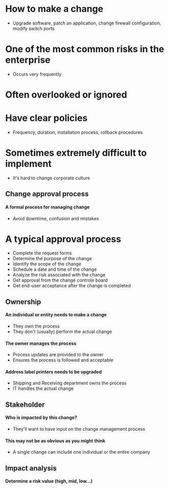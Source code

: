 # How to make a change
- Upgrade software, patch an application, change firewall configuration, modify switch ports
# One of the most common risks in the enterprise
- Occurs very frequently
# Often overlooked or ignored

# Have clear policies
- Frequency, duration, installation process, rollback procedures
# Sometimes extremely difficult to implement
- It's hard to change corporate culture


## Change approval process
#### A formal process for managing change
- Avoid downtime, confusion and mistakes
# A typical approval process
- Complete the request forms
- Determine the purpose of the change
- Identify the scope of the change
- Schedule a date and time of the change
- Analyze the risk associated with the change
- Get approval from the change controle board
- Get end-user acceptance after the change is completed


## Ownership
#### An individual or entity needs to make a change
- They own the process
- They don't (usually) perform the actual change
#### The owner manages the process
- Process updates are provided to the owner
- Ensures the process is followed and acceptable
#### Address label printers needs to be upgraded
- Shipping and Receiving department owns the process
- IT handles the actual change


## Stakeholder
#### Who is impacted by this change?
- They'll want to have input on the change management process
#### This may not be as obvious as you might think
- A single change can include one individual or the entire company


## Impact analysis
#### Determine a risk value (high, mid, low...)